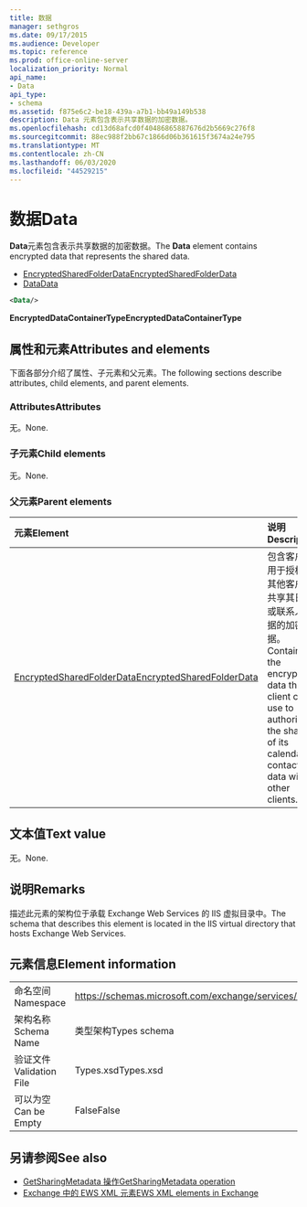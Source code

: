 ```yaml
---
title: 数据
manager: sethgros
ms.date: 09/17/2015
ms.audience: Developer
ms.topic: reference
ms.prod: office-online-server
localization_priority: Normal
api_name:
- Data
api_type:
- schema
ms.assetid: f875e6c2-be18-439a-a7b1-bb49a149b538
description: Data 元素包含表示共享数据的加密数据。
ms.openlocfilehash: cd13d68afcd0f40486865887676d2b5669c276f8
ms.sourcegitcommit: 88ec988f2bb67c1866d06b361615f3674a24e795
ms.translationtype: MT
ms.contentlocale: zh-CN
ms.lasthandoff: 06/03/2020
ms.locfileid: "44529215"
---
```

# <a name="data"></a><span data-ttu-id="fbde3-103">数据</span><span class="sxs-lookup"><span data-stu-id="fbde3-103">Data</span></span>

<span data-ttu-id="fbde3-104">**Data**元素包含表示共享数据的加密数据。</span><span class="sxs-lookup"><span data-stu-id="fbde3-104">The **Data** element contains encrypted data that represents the shared data.</span></span> 
  
- [<span data-ttu-id="fbde3-105">EncryptedSharedFolderData</span><span class="sxs-lookup"><span data-stu-id="fbde3-105">EncryptedSharedFolderData</span></span>](encryptedsharedfolderdata.md)  
- [<span data-ttu-id="fbde3-106">Data</span><span class="sxs-lookup"><span data-stu-id="fbde3-106">Data</span></span>](data.md)
  
```xml
<Data/>
```

<span data-ttu-id="fbde3-107">**EncryptedDataContainerType**</span><span class="sxs-lookup"><span data-stu-id="fbde3-107">**EncryptedDataContainerType**</span></span>

## <a name="attributes-and-elements"></a><span data-ttu-id="fbde3-108">属性和元素</span><span class="sxs-lookup"><span data-stu-id="fbde3-108">Attributes and elements</span></span>

<span data-ttu-id="fbde3-109">下面各部分介绍了属性、子元素和父元素。</span><span class="sxs-lookup"><span data-stu-id="fbde3-109">The following sections describe attributes, child elements, and parent elements.</span></span>
  
### <a name="attributes"></a><span data-ttu-id="fbde3-110">Attributes</span><span class="sxs-lookup"><span data-stu-id="fbde3-110">Attributes</span></span>

<span data-ttu-id="fbde3-111">无。</span><span class="sxs-lookup"><span data-stu-id="fbde3-111">None.</span></span>
  
### <a name="child-elements"></a><span data-ttu-id="fbde3-112">子元素</span><span class="sxs-lookup"><span data-stu-id="fbde3-112">Child elements</span></span>

<span data-ttu-id="fbde3-113">无。</span><span class="sxs-lookup"><span data-stu-id="fbde3-113">None.</span></span>
  
### <a name="parent-elements"></a><span data-ttu-id="fbde3-114">父元素</span><span class="sxs-lookup"><span data-stu-id="fbde3-114">Parent elements</span></span>

|<span data-ttu-id="fbde3-115">**元素**</span><span class="sxs-lookup"><span data-stu-id="fbde3-115">**Element**</span></span>|<span data-ttu-id="fbde3-116">**说明**</span><span class="sxs-lookup"><span data-stu-id="fbde3-116">**Description**</span></span>|
|:-----|:-----|
|[<span data-ttu-id="fbde3-117">EncryptedSharedFolderData</span><span class="sxs-lookup"><span data-stu-id="fbde3-117">EncryptedSharedFolderData</span></span>](encryptedsharedfolderdata.md) <br/> |<span data-ttu-id="fbde3-118">包含客户端用于授权与其他客户端共享其日历或联系人数据的加密数据。</span><span class="sxs-lookup"><span data-stu-id="fbde3-118">Contains the encrypted data that a client can use to authorize the sharing of its calendar or contact data with other clients.</span></span>  <br/> |
   
## <a name="text-value"></a><span data-ttu-id="fbde3-119">文本值</span><span class="sxs-lookup"><span data-stu-id="fbde3-119">Text value</span></span>

<span data-ttu-id="fbde3-120">无。</span><span class="sxs-lookup"><span data-stu-id="fbde3-120">None.</span></span>
  
## <a name="remarks"></a><span data-ttu-id="fbde3-121">说明</span><span class="sxs-lookup"><span data-stu-id="fbde3-121">Remarks</span></span>

<span data-ttu-id="fbde3-122">描述此元素的架构位于承载 Exchange Web Services 的 IIS 虚拟目录中。</span><span class="sxs-lookup"><span data-stu-id="fbde3-122">The schema that describes this element is located in the IIS virtual directory that hosts Exchange Web Services.</span></span>
  
## <a name="element-information"></a><span data-ttu-id="fbde3-123">元素信息</span><span class="sxs-lookup"><span data-stu-id="fbde3-123">Element information</span></span>

|||
|:-----|:-----|
|<span data-ttu-id="fbde3-124">命名空间</span><span class="sxs-lookup"><span data-stu-id="fbde3-124">Namespace</span></span>  <br/> |https://schemas.microsoft.com/exchange/services/2006/types  <br/> |
|<span data-ttu-id="fbde3-125">架构名称</span><span class="sxs-lookup"><span data-stu-id="fbde3-125">Schema Name</span></span>  <br/> |<span data-ttu-id="fbde3-126">类型架构</span><span class="sxs-lookup"><span data-stu-id="fbde3-126">Types schema</span></span>  <br/> |
|<span data-ttu-id="fbde3-127">验证文件</span><span class="sxs-lookup"><span data-stu-id="fbde3-127">Validation File</span></span>  <br/> |<span data-ttu-id="fbde3-128">Types.xsd</span><span class="sxs-lookup"><span data-stu-id="fbde3-128">Types.xsd</span></span>  <br/> |
|<span data-ttu-id="fbde3-129">可以为空</span><span class="sxs-lookup"><span data-stu-id="fbde3-129">Can be Empty</span></span>  <br/> |<span data-ttu-id="fbde3-130">False</span><span class="sxs-lookup"><span data-stu-id="fbde3-130">False</span></span>  <br/> |
   
## <a name="see-also"></a><span data-ttu-id="fbde3-131">另请参阅</span><span class="sxs-lookup"><span data-stu-id="fbde3-131">See also</span></span>

- [<span data-ttu-id="fbde3-132">GetSharingMetadata 操作</span><span class="sxs-lookup"><span data-stu-id="fbde3-132">GetSharingMetadata operation</span></span>](getsharingmetadata-operation.md)
- [<span data-ttu-id="fbde3-133">Exchange 中的 EWS XML 元素</span><span class="sxs-lookup"><span data-stu-id="fbde3-133">EWS XML elements in Exchange</span></span>](ews-xml-elements-in-exchange.md)

